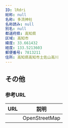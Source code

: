 ```yaml
---
ID: lRdri
総称: null
名称: 多流神社
名称読み: null
別名: null
都道府県: 高知県
区域: 高知市
緯度: 33.661432
経度: 133.5213603
郵便番号: 7813211
住所: 高知県高知市土佐山高川
---
```


## その他

### 参考URL

| URL | 説明          |
| --- | ------------- |
|     | OpenStreetMap |
